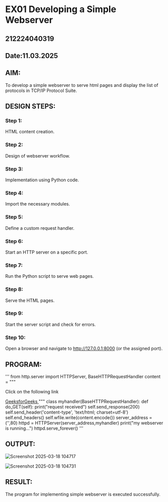 # EX01 Developing a Simple Webserver
## 212224040319
## Date:11.03.2025

## AIM:
To develop a simple webserver to serve html pages and display the list of protocols in TCP/IP Protocol Suite.

## DESIGN STEPS:
### Step 1: 
HTML content creation.

### Step 2:
Design of webserver workflow.

### Step 3:
Implementation using Python code.

### Step 4:
Import the necessary modules.

### Step 5:
Define a custom request handler.

### Step 6:
Start an HTTP server on a specific port.

### Step 7:
Run the Python script to serve web pages.

### Step 8:
Serve the HTML pages.

### Step 9:
Start the server script and check for errors.

### Step 10:
Open a browser and navigate to http://127.0.0.1:8000 (or the assigned port).

## PROGRAM:
'''
from http.server import HTTPServer, BaseHTTPRequestHandler
content = """
<!DOCTYPE html>
<html>

<head>
    <title>HTML Links</title>
</head>

<body>
    <p>Click on the following link</p>
    <a href="https://www.geeksforgeeks.org">
        GeeksforGeeks
    </a>
</body>

</html>
"""
class myhandler(BaseHTTPRequestHandler):
    def do_GET(self):
        print("request received")
        self.send_response(200)
        self.send_header('content-type', 'text/html; charset=utf-8')
        self.end_headers()
        self.wfile.write(content.encode())
server_address = ('',80)
httpd = HTTPServer(server_address,myhandler)
print("my webserver is running...")
httpd.serve_forever()
'''


## OUTPUT:
![Screenshot 2025-03-18 104717](https://github.com/user-attachments/assets/52f5b359-a1e7-40ca-9180-cea625b3385e)

![Screenshot 2025-03-18 104731](https://github.com/user-attachments/assets/56238a4a-db08-479f-a939-b031dfab19f8)


## RESULT:
The program for implementing simple webserver is executed successfully.


